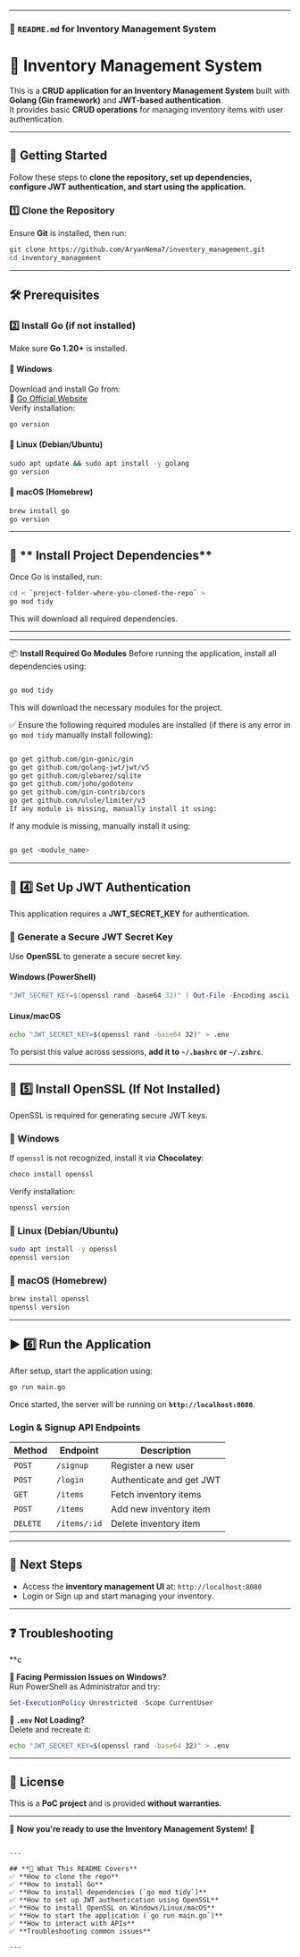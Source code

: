 
---
 
### **📌 `README.md` for Inventory Management System**

# 🏪 Inventory Management System 
 
This is a **CRUD application for an Inventory Management System**  built with **Golang (Gin framework)** and **JWT-based authentication**.  
It provides basic **CRUD operations** for managing inventory items with user authentication.
 
---
 
## 🚀 **Getting Started**
Follow these steps to **clone the repository, set up dependencies, configure JWT authentication, and start using the application.**
 
### **1️⃣ Clone the Repository**
Ensure **Git** is installed, then run:
 
```sh
git clone https://github.com/AryanNema7/inventory_management.git
cd inventory_management
```
 
---
 
## 🛠️ **Prerequisites**
### **2️⃣ Install Go (if not installed)**
Make sure **Go 1.20+** is installed.
 
#### **🔹 Windows**
Download and install Go from:  
🔗 [Go Official Website](https://go.dev/dl/)  
Verify installation:
```powershell
go version
```
 
#### **🔹 Linux (Debian/Ubuntu)**
```sh
sudo apt update && sudo apt install -y golang
go version
```
 
#### **🔹 macOS (Homebrew)**
```sh
brew install go
go version
```
 
---
 
## 🔧 ** Install Project Dependencies**
Once Go is installed, run:
```sh
cd < `project-folder-where-you-cloned-the-repo` >
go mod tidy
```
This will download all required dependencies.
 
---

---
📦  **Install Required Go Modules**
Before running the application, install all dependencies using:

```sh

go mod tidy
```
This will download the necessary modules for the project.

✅ Ensure the following required modules are installed (if there is any error in `go mod tidy` manually install following):

```sh

go get github.com/gin-gonic/gin
go get github.com/golang-jwt/jwt/v5
go get github.com/glebarez/sqlite
go get github.com/joho/godotenv
go get github.com/gin-contrib/cors
go get github.com/ulule/limiter/v3
If any module is missing, manually install it using:
```
If any module is missing, manually install it using:
```sh

go get <module_name>
```
---
 
## 🔑 **4️⃣ Set Up JWT Authentication**
This application requires a **JWT_SECRET_KEY** for authentication.
 
### **🔹 Generate a Secure JWT Secret Key**
Use **OpenSSL** to generate a secure secret key.
 
#### **Windows (PowerShell)**
```powershell
"JWT_SECRET_KEY=$(openssl rand -base64 32)" | Out-File -Encoding ascii .env
```
 
#### **Linux/macOS**
```sh
echo "JWT_SECRET_KEY=$(openssl rand -base64 32)" > .env
```
 
To persist this value across sessions, **add it to `~/.bashrc` or `~/.zshrc`**.
 
---
 
## 🔑 **5️⃣ Install OpenSSL (If Not Installed)**
OpenSSL is required for generating secure JWT keys.
 
### **🔹 Windows**
If `openssl` is not recognized, install it via **Chocolatey**:
```powershell
choco install openssl
```
Verify installation:
```powershell
openssl version
```
 
### **🔹 Linux (Debian/Ubuntu)**
```sh
sudo apt install -y openssl
openssl version
```
 
### **🔹 macOS (Homebrew)**
```sh
brew install openssl
openssl version
```
 
---
 
## ▶️ **6️⃣ Run the Application**
After setup, start the application using:
```sh
go run main.go
```
Once started, the server will be running on **`http://localhost:8080`**.
 
### **Login & Signup API Endpoints**
| **Method** | **Endpoint**         | **Description**               |
|-----------|----------------------|------------------------------|
| `POST`    | `/signup`            | Register a new user          |
| `POST`    | `/login`             | Authenticate and get JWT     |
| `GET`     | `/items`             | Fetch inventory items        |
| `POST`    | `/items`             | Add new inventory item       |
| `DELETE`  | `/items/:id`         | Delete inventory item        |
 
---
 
## 🎯 **Next Steps**
- Access the **inventory management UI** at: `http://localhost:8080`
- Login or Sign up and start managing your inventory.
 
---
 
## ❓ **Troubleshooting**
**c
 
**🔹 Facing Permission Issues on Windows?**  
Run PowerShell as Administrator and try:
```powershell
Set-ExecutionPolicy Unrestricted -Scope CurrentUser
```
 
**🔹 `.env` Not Loading?**  
Delete and recreate it:
```sh
echo "JWT_SECRET_KEY=$(openssl rand -base64 32)" > .env
```
 
---
 
## 📜 **License**
This is a **PoC project** and is provided **without warranties**.
 
---
 
🚀 **Now you're ready to use the Inventory Management System!** 🚀
```
 
---
 
## **📌 What This README Covers**
✅ **How to clone the repo**  
✅ **How to install Go**  
✅ **How to install dependencies (`go mod tidy`)**  
✅ **How to set up JWT authentication using OpenSSL**  
✅ **How to install OpenSSL on Windows/Linux/macOS**  
✅ **How to start the application (`go run main.go`)**  
✅ **How to interact with APIs**  
✅ **Troubleshooting common issues**  
 
---